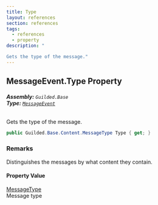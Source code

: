 ```yaml
---
title: Type
layout: references
section: references
tags:
  - references
  - property
description: "

Gets the type of the message."
---
```


## MessageEvent.Type Property
###### **Assembly:** `Guilded.Base`<br/>**Type:** [`MessageEvent`](MessageEvent.md 'Guilded.Base.Events.MessageEvent')

Gets the type of the message.

```csharp
public Guilded.Base.Content.MessageType Type { get; }
```

### Remarks
  
Distinguishes the messages by what content they contain.

#### Property Value
[MessageType](MessageType.md 'Guilded.Base.Content.MessageType')  
Message type